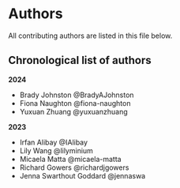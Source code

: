 # Authors

All contributing authors are listed in this file below.

## Chronological list of authors

<!--
The rules for this file:
  * Authors are sorted chronologically, earliest to latest
  * Please format it each entry as "Preferred name <GitHub username>"
  * Your preferred name is whatever you wish to go by --
    it does *not* have to be your legal name!
  * Please start a new section for each new year
  * Don't ever delete anything
-->

**2024**
- Brady Johnston @BradyAJohnston
- Fiona Naughton @fiona-naughton
- Yuxuan Zhuang @yuxuanzhuang

**2023**
- Irfan Alibay @IAlibay
- Lily Wang @lilyminium
- Micaela Matta @micaela-matta
- Richard Gowers @richardjgowers
- Jenna Swarthout Goddard @jennaswa
